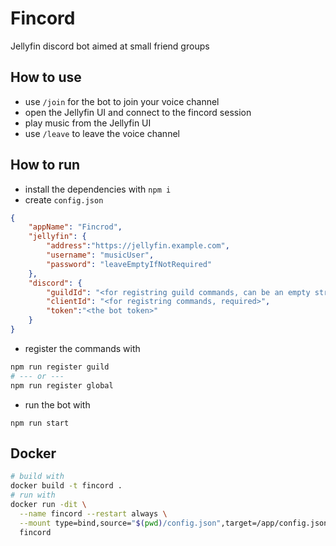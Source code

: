 # Fincord
Jellyfin discord bot aimed at small friend groups

## How to use
- use `/join` for the bot to join your voice channel
- open the Jellyfin UI and connect to the fincord session
- play music from the Jellyfin UI
- use `/leave` to leave the voice channel

## How to run
- install the dependencies with `npm i`
- create `config.json`
```json
{
    "appName": "Fincrod",
    "jellyfin": {
        "address":"https://jellyfin.example.com",
        "username": "musicUser",
        "password": "leaveEmptyIfNotRequired"
    },
    "discord": {
        "guildId": "<for registring guild commands, can be an empty string>",
        "clientId": "<for registring commands, required>",
        "token":"<the bot token>"
    }
}
```
- register the commands with 
```bash
npm run register guild
# --- or ---
npm run register global
```
- run the bot with
```
npm run start
```
## Docker
```bash
# build with
docker build -t fincord .
# run with
docker run -dit \
  --name fincord --restart always \
  --mount type=bind,source="$(pwd)/config.json",target=/app/config.json\
  fincord
```